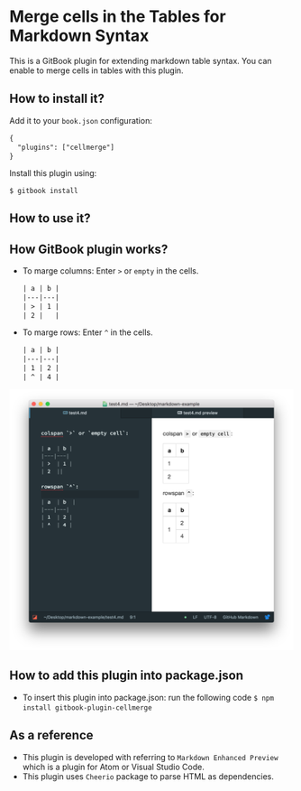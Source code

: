 # Merge cells in the Tables for Markdown Syntax
This is a GitBook plugin for extending markdown table syntax. You can enable to merge cells in tables with this plugin. 

## How to install it?
Add it to your `book.json` configuration:

```
{
  "plugins": ["cellmerge"]
}
```

Install this plugin using:

```
$ gitbook install
```

## How to use it?


## How GitBook plugin works?

* To marge columns:
  Enter `>` or `empty` in the cells.

  ```
  | a | b |
  |---|---|
  | > | 1 |
  | 2 |   |
  ```

* To marge rows:
  Enter `^` in the cells.

  ```
  | a | b |
  |---|---|
  | 1 | 2 |
  | ^ | 4 |
  ```
![sample](img/sample.png)

## How to add this plugin into package.json

* To insert this plugin into package.json:
  run the following code 
  `$ npm install gitbook-plugin-cellmerge`

## As a reference

* This plugin is developed with referring to `Markdown Enhanced Preview` which is a plugin for Atom or Visual Studio Code.
* This plugin uses `Cheerio` package to parse HTML as dependencies.
